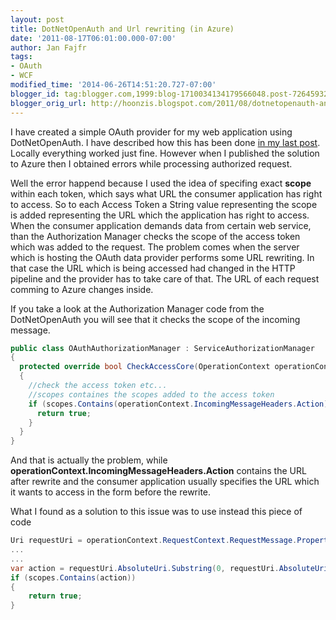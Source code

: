 ```yaml
---
layout: post
title: DotNetOpenAuth and Url rewriting (in Azure)
date: '2011-08-17T06:01:00.000-07:00'
author: Jan Fajfr
tags:
- OAuth
- WCF
modified_time: '2014-06-26T14:51:20.727-07:00'
blogger_id: tag:blogger.com,1999:blog-1710034134179566048.post-7264593240363821929
blogger_orig_url: http://hoonzis.blogspot.com/2011/08/dotnetopenauth-and-url-rewriting-in.html
---
```

I have created a simple OAuth provider for my web application using
DotNetOpenAuth. I have described how this has been done [in my last post](http:/www.hoonzis.com/using-dotnetopenauth-to-create-oauth).
Locally everything worked just fine. However when I published the solution to Azure then I obtained errors while processing authorized request.

Well the error happend because I used the idea of specifing exact
**scope** within each token, which says what URL the consumer
application has right to access. So to each Access Token a String value
representing the scope is added representing the URL which the
application has right to access. When the consumer application demands
data from certain web service, than the Authorization Manager checks the
scope of the access token which was added to the request.
The problem comes when the server which is hosting the OAuth data
provider performs some URL rewriting. In that case the URL which is
being accessed had changed in the HTTP pipeline and the provider has to
take care of that. The URL of each request comming to Azure changes
inside.

If you take a look at the Authorization Manager code from the
DotNetOpenAuth you will see that it checks the scope of the incoming
message.

```csharp
public class OAuthAuthorizationManager : ServiceAuthorizationManager
{
  protected override bool CheckAccessCore(OperationContext operationContext)
  {
    //check the access token etc...
    //scopes containes the scopes added to the access token
    if (scopes.Contains(operationContext.IncomingMessageHeaders.Action)) {
      return true;
    }
  }
}
```


And that is actually the problem, while
**operationContext.IncomingMessageHeaders.Action** contains the URL
after rewrite and the consumer application usually specifies the URL
which it wants to access in the form before the rewrite.

What I found as a solution to this issue was to use instead this piece
of code

```csharp
Uri requestUri = operationContext.RequestContext.RequestMessage.Properties.Via;
...
...
var action = requestUri.AbsoluteUri.Substring(0, requestUri.AbsoluteUri.IndexOf("?"));
if (scopes.Contains(action))
{
    return true;
}
```
